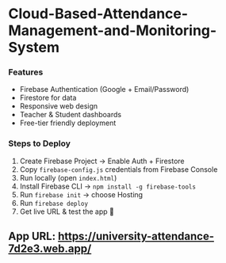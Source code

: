 # Cloud-Based-Attendance-Management-and-Monitoring-System

### Features
- Firebase Authentication (Google + Email/Password)
- Firestore for data
- Responsive web design
- Teacher & Student dashboards
- Free-tier friendly deployment

### Steps to Deploy
1. Create Firebase Project → Enable Auth + Firestore
2. Copy `firebase-config.js` credentials from Firebase Console
3. Run locally (open `index.html`)
4. Install Firebase CLI → `npm install -g firebase-tools`
5. Run `firebase init` → choose Hosting
6. Run `firebase deploy`
7. Get live URL & test the app 🚀
## App URL: https://university-attendance-7d2e3.web.app/
